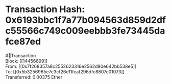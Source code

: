 
Transaction Hash: 0x6193bbc1f7a77b094563d859d2dfc55566c749c009eebbb3fe73445dafce87ed
====================================================================================
  
#💸Transaction  
Block: [[14456699]]  
From: [[0x7f268357a8c2552623316e2562d90e642bb538e5]]  
To: [[0x5b3256965e7c3cf26e11fcaf296dfc8807c01073]]  
Transferred: 0.00375 Ether